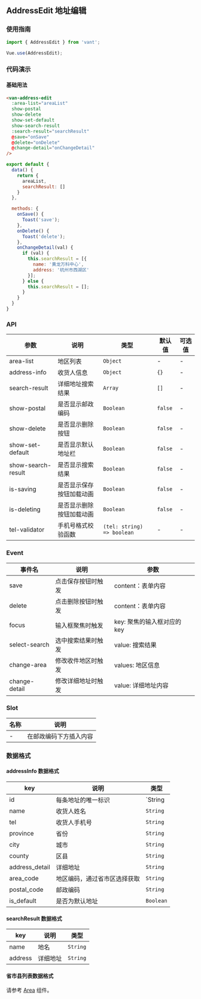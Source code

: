 ## AddressEdit 地址编辑

### 使用指南
``` javascript
import { AddressEdit } from 'vant';

Vue.use(AddressEdit);
```

### 代码演示

#### 基础用法

```html
<van-address-edit
  :area-list="areaList"
  show-postal
  show-delete
  show-set-default
  show-search-result
  :search-result="searchResult"
  @save="onSave"
  @delete="onDelete"
  @change-detail="onChangeDetail"
/>
```

```javascript
export default {
  data() {
    return {
      areaList,
      searchResult: []
    }
  },

  methods: {
    onSave() {
      Toast('save');
    },
    onDelete() {
      Toast('delete');
    },
    onChangeDetail(val) {
      if (val) {
        this.searchResult = [{
          name: '黄龙万科中心',
          address: '杭州市西湖区'
        }];
      } else {
        this.searchResult = [];
      }
    }
  }
}
```

### API

| 参数 | 说明 | 类型 | 默认值 | 可选值 |
|-----------|-----------|-----------|-------------|-------------|
| area-list | 地区列表 | `Object` | - | - |
| address-info | 收货人信息 | `Object` | `{}` | - |
| search-result | 详细地址搜索结果 | `Array` | `[]` | - |
| show-postal | 是否显示邮政编码 | `Boolean` | `false` | - |
| show-delete | 是否显示删除按钮 | `Boolean` | `false` | - |
| show-set-default | 是否显示默认地址栏 | `Boolean` | `false` | - |
| show-search-result | 是否显示搜索结果 | `Boolean` | `false` | - |
| is-saving | 是否显示保存按钮加载动画 | `Boolean` | `false` | - |
| is-deleting | 是否显示删除按钮加载动画 | `Boolean` | `false` | - |
| tel-validator | 手机号格式校验函数 | `(tel: string) => boolean` | - | - |

### Event

| 事件名 | 说明 | 参数 |
|-----------|-----------|-----------|
| save | 点击保存按钮时触发 | content：表单内容 |
| delete | 点击删除按钮时触发 | content：表单内容 |
| focus | 输入框聚焦时触发 | key: 聚焦的输入框对应的 key |
| select-search | 选中搜索结果时触发 | value: 搜索结果 |
| change-area | 修改收件地区时触发 | values: 地区信息 |
| change-detail | 修改详细地址时触发 | value: 详细地址内容 |

### Slot

| 名称 | 说明 |
|-----------|-----------|
| - | 在邮政编码下方插入内容 |


### 数据格式

#### addressInfo 数据格式
| key | 说明 | 类型 |
|-----------|-----------|-----------|
| id | 每条地址的唯一标识 | `String | Number` |
| name | 收货人姓名 | `String` |
| tel | 收货人手机号 | `String` |
| province | 省份 | `String` |
| city | 城市 | `String` |
| county | 区县 | `String` |
| address_detail | 详细地址 | `String` |
| area_code | 地区编码，通过省市区选择获取 | `String` |
| postal_code | 邮政编码 | `String` |
| is_default | 是否为默认地址 | `Boolean` |

#### searchResult 数据格式
| key | 说明 | 类型 |
|-----------|-----------|-----------|
| name | 地名 | `String` |
| address | 详细地址 | `String` |

#### 省市县列表数据格式
请参考 [Area](#/zh-CN/area) 组件。
